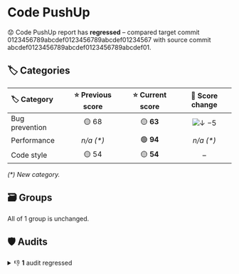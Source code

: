# Code PushUp

😟 Code PushUp report has **regressed** – compared target commit 0123456789abcdef0123456789abcdef01234567 with source commit abcdef0123456789abcdef0123456789abcdef01.

## 🏷️ Categories

| 🏷️ Category   | ⭐ Previous score | ⭐ Current score |                         🔄 Score change                          |
| :------------- | :--------------: | :-------------: | :--------------------------------------------------------------: |
| Bug prevention |      🟡 68       |    🟡 **63**    | ![↓ −5](https://img.shields.io/badge/%E2%86%93%20%E2%88%925-red) |
| Performance    |    _n/a (\*)_    |    🟢 **94**    |                            _n/a (\*)_                            |
| Code style     |      🟡 54       |    🟡 **54**    |                                –                                 |

_(\*) New category._

## 🗃️ Groups

All of 1 group is unchanged.

## 🛡️ Audits

<details>
<summary>👎 <strong>1</strong> audit regressed</summary>

| 🔌 Plugin                                                          | 🛡️ Audit                                                                        | 📏 Previous value | 📏 Current value |                                 🔄 Value change                                  |
| :----------------------------------------------------------------- | :------------------------------------------------------------------------------- | :---------------: | :--------------: | :------------------------------------------------------------------------------: |
| [ESLint](https://www.npmjs.com/package/@code-pushup/eslint-plugin) | [Disallow unused variables](https://eslint.org/docs/latest/rules/no-unused-vars) |     🟩 passed     |  🟥 **1 error**  | ![↑ +∞ %](https://img.shields.io/badge/%E2%86%91%20%2B%E2%88%9E%E2%80%89%25-red) |

49 other audits are unchanged.

</details>
